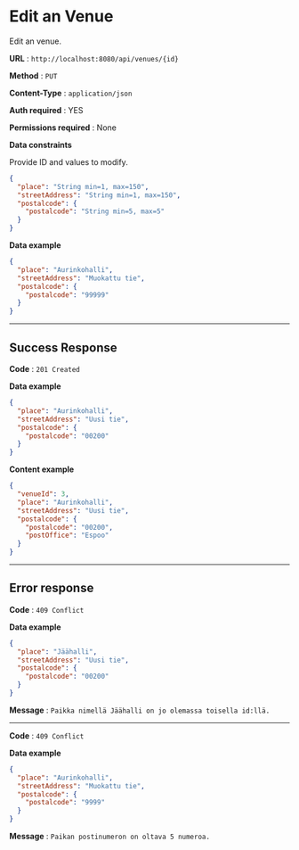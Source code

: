 # Edit an Venue

Edit an venue.

**URL** : `http://localhost:8080/api/venues/{id}`

**Method** : `PUT`

**Content-Type** : `application/json`

**Auth required** : YES

**Permissions required** : None

**Data constraints**

Provide ID and values to modify.

```json
{
  "place": "String min=1, max=150",
  "streetAddress": "String min=1, max=150",
  "postalcode": {
    "postalcode": "String min=5, max=5"
  }
}
```

**Data example**

```json
{
  "place": "Aurinkohalli",
  "streetAddress": "Muokattu tie",
  "postalcode": {
    "postalcode": "99999"
  }
}
```

---

## Success Response

**Code** : `201 Created`

**Data example**

```json
{
  "place": "Aurinkohalli",
  "streetAddress": "Uusi tie",
  "postalcode": {
    "postalcode": "00200"
  }
}
```

**Content example**

```json
{
  "venueId": 3,
  "place": "Aurinkohalli",
  "streetAddress": "Uusi tie",
  "postalcode": {
    "postalcode": "00200",
    "postOffice": "Espoo"
  }
}
```

---

## Error response

**Code** : `409 Conflict`

**Data example**

```json
{
  "place": "Jäähalli",
  "streetAddress": "Uusi tie",
  "postalcode": {
    "postalcode": "00200"
  }
}
```

**Message** : `Paikka nimellä Jäähalli on jo olemassa toisella id:llä.`

---

**Code** : `409 Conflict`

**Data example**

```json
{
  "place": "Aurinkohalli",
  "streetAddress": "Muokattu tie",
  "postalcode": {
    "postalcode": "9999"
  }
}
```

**Message** : `Paikan postinumeron on oltava 5 numeroa.`
